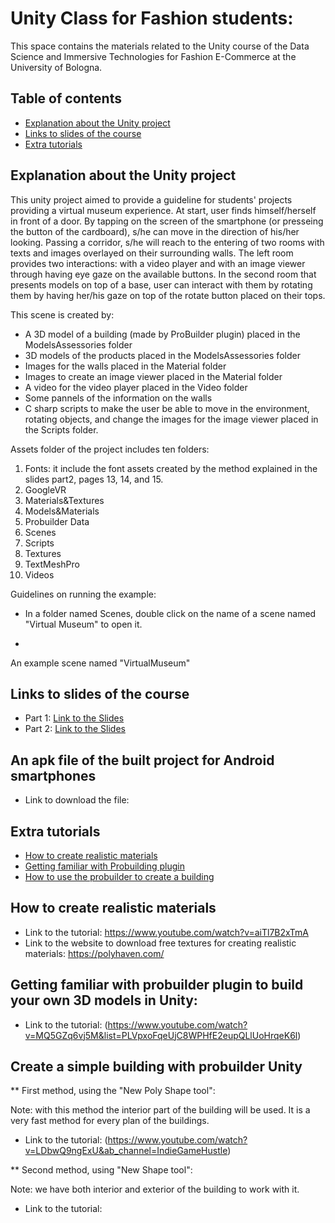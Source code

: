 # Unity Class for Fashion students:
This space contains the materials related to the Unity course of the Data Science and Immersive Technologies for Fashion E-Commerce at the University of Bologna.
## Table of contents
* [Explanation about the Unity project](#Explanation)
* [Links to slides of the course](#slides)
* [Extra tutorials](#Tutorials)


## Explanation about the Unity project
This unity project aimed to provide a guideline for students' projects providing a virtual museum experience. At start, user finds himself/herself in front of a door.
By tapping on the screen of the smartphone (or presseing the button of the cardboard), s/he can move in the direction of his/her looking. Passing a corridor, s/he will reach to the entering of two rooms with texts and images overlayed on their surrounding walls.  The left room provides two interactions: with a video player and with an image viewer through having eye gaze on the available buttons. In the second room that presents models on top of a base, user can interact with them by rotating them by having her/his gaze on top of the rotate button placed on their tops. 

This scene is created by:

- A 3D model of a building (made by ProBuilder plugin) placed in the ModelsAssessories folder
- 3D models of the products placed in the ModelsAssessories folder
- Images for the walls placed in the Material folder
- Images to create an image viewer placed in the Material folder
- A video for the video player placed in the Video folder
- Some pannels of the information on the walls 
- C sharp scripts to make the user be able to move in the environment, rotating objects, and change the images for the image viewer placed in the Scripts folder.



Assets folder of the project includes ten folders: 
1. Fonts: it include the font assets created by the method explained in the slides part2, pages 13, 14, and 15.  
2. GoogleVR
3. Materials&Textures
4. Models&Materials
5. Probuilder Data
6. Scenes
7. Scripts
9. Textures
10. TextMeshPro
11. Videos

Guidelines on running the example:
* In a folder named Scenes, double click on the name of a scene named "Virtual Museum" to open it.

* 



An example scene named "VirtualMuseum"





## Links to slides of the course
* Part 1: [Link to the Slides](https://docs.google.com/presentation/d/1jW5Lnh7VeGfh6XpTCF8-IT86O99VvfY1ZAJkn-QAXBc/edit#slide=id.p1)
* Part 2: [Link to the Slides](https://docs.google.com/presentation/d/1MviPBiGDc32lQsXaDWD6mC8Bp6P_6Hm-nanf_po6opo/edit#slide=id.p34)

## An apk file of the built project for Android smartphones
* Link to download the file: 
	
## Extra tutorials
* [How to create realistic materials](#Realistic)
* [Getting familiar with Probuilding plugin](#Probuilder)
* [How to use the probuilder to create a building](#Building)

## How to create realistic materials
* Link to the tutorial: https://www.youtube.com/watch?v=aiTl7B2xTmA
* Link to the website to download free textures for creating realistic materials: https://polyhaven.com/

## Getting familiar with probuilder plugin to build your own 3D models in Unity: 
* Link to the tutorial: (https://www.youtube.com/watch?v=MQ5GZq6vj5M&list=PLVpxoFqeUjC8WPHfE2eupQLlUoHrqeK6l)

## Create a simple building with probuilder Unity
** First method, using the "New Poly Shape tool":

Note: with this method the interior part of the building will be used. It is a very fast method for every plan of the buildings.

* Link to the tutorial: (https://www.youtube.com/watch?v=LDbwQ9ngExU&ab_channel=IndieGameHustle)

** Second method, using "New Shape tool":

Note: we have both interior and exterior of the building to work with it.

* Link to the tutorial: 
